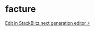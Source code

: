 # facture

[Edit in StackBlitz next generation editor ⚡️](https://stackblitz.com/~/github.com/khaledmasc/facture)